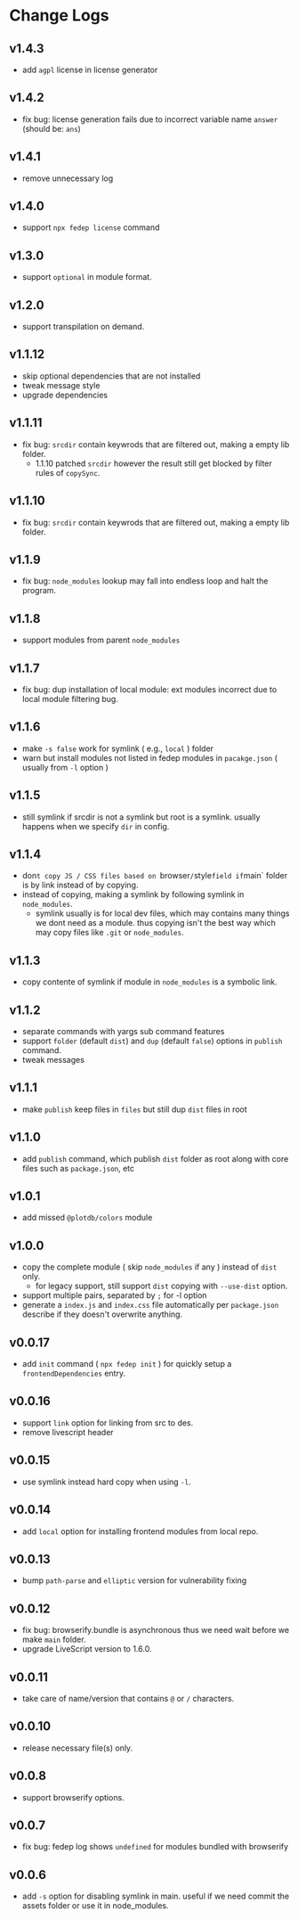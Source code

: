 # Change Logs

## v1.4.3

 - add `agpl` license in license generator


## v1.4.2

 - fix bug: license generation fails due to incorrect variable name `answer` (should be: `ans`)


## v1.4.1

 - remove unnecessary log


## v1.4.0

 - support `npx fedep license` command


## v1.3.0

 - support `optional` in module format.


## v1.2.0

 - support transpilation on demand.


## v1.1.12

 - skip optional dependencies that are not installed
 - tweak message style
 - upgrade dependencies


## v1.1.11

 - fix bug: `srcdir` contain keywrods that are filtered out, making a empty lib folder.
   - 1.1.10 patched `srcdir` however the result still get blocked by filter rules of `copySync`.


## v1.1.10

 - fix bug: `srcdir` contain keywrods that are filtered out, making a empty lib folder.


## v1.1.9

 - fix bug: `node_modules` lookup may fall into endless loop and halt the program.


## v1.1.8

 - support modules from parent `node_modules`


## v1.1.7

 - fix bug: dup installation of local module: ext modules incorrect due to local module filtering bug.


## v1.1.6

 - make `-s false` work for symlink ( e.g., `local` ) folder
 - warn but install modules not listed in fedep modules in `pacakge.json` ( usually from `-l` option )


## v1.1.5

 - still symlink if srcdir is not a symlink but root is a symlink. usually happens when we specify `dir` in config.


## v1.1.4

 - don`t copy JS / CSS files based on `browser` / `style` field if `main` folder is by link instead of by copying.
 - instead of copying, making a symlink by following symlink in `node_modules`.
   - symlink usually is for local dev files, which may contains many things we dont need as a module.
     thus copying isn't the best way which may copy files like `.git` or `node_modules`.


## v1.1.3

 - copy contente of symlink if module in `node_modules` is a symbolic link.


## v1.1.2

 - separate commands with yargs sub command features
 - support `folder` (default `dist`) and `dup` (default `false`) options in `publish` command.
 - tweak messages


## v1.1.1

 - make `publish` keep files in `files` but still dup `dist` files in root


## v1.1.0

 - add `publish` command, which publish `dist` folder as root along with core files such as `package.json`, etc


## v1.0.1

 - add missed `@plotdb/colors` module


## v1.0.0

 - copy the complete module ( skip `node_modules` if any ) instead of `dist` only.
   - for legacy support, still support `dist` copying with `--use-dist` option.
 - support multiple pairs, separated by `;` for -l option
 - generate a `index.js` and `index.css` file automatically per `package.json` describe if they doesn't overwrite anything.


## v0.0.17

 - add `init` command ( `npx fedep init` ) for quickly setup a `frontendDependencies` entry.


## v0.0.16

 - support `link` option for linking from src to des.
 - remove livescript header


## v0.0.15

 - use symlink instead hard copy when using `-l`.


## v0.0.14

 - add `local` option for installing frontend modules from local repo.


## v0.0.13

 - bump `path-parse` and `elliptic` version for vulnerability fixing


## v0.0.12

 - fix bug: browserify.bundle is asynchronous thus we need wait before we make `main` folder.
 - upgrade LiveScript version to 1.6.0.


## v0.0.11

 - take care of name/version that contains `@` or `/` characters.


## v0.0.10

 - release necessary file(s) only.


## v0.0.8

 - support browserify options.


## v0.0.7

 - fix bug: fedep log shows `undefined` for modules bundled with browserify


## v0.0.6

 - add `-s` option for disabling symlink in main. useful if we need commit the assets folder or use it in node_modules.
